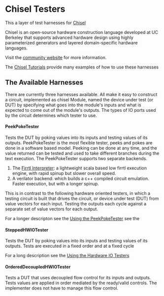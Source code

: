 Chisel Testers
==============

This a layer of test harnesses for [Chisel](https://github.com/ucb-bar/chisel3)

Chisel is an open-source hardware construction language developed
at UC Berkeley that supports advanced hardware design using highly
parameterized generators and layered domain-specific hardware languages.

Visit the [community website](http://chisel.eecs.berkeley.edu/) for more
information.

The [Chisel Tutorials](https://github.com/ucb-bar/chisel-tutorial) provide many examples of how to use these harnesses

The Available Harnesses
-----------------------

There are currently three harnesses available.  All make it easy to construct a circuit, implemented as chisel Module, named
 the device under test (or DUT) by specifying what 
goes into the module's inputs and what is expected to come out of the module's outputs.  The types of IO ports used by the
circuit determines which tester to use.  

#### PeekPokeTester

Tests the DUT by poking values into its inputs and testing values of its outputs.  PeekPokeTester is the most flexible 
tester, peeks and pokes are done in a software based model.  Peeking can be done at any time, and the value returned can
be tested and used to take different branches during the text execution.  The PeekPokeTester supports two separate backends.
 1. The [Firrtl Interpreter](https://github.com/ucb-bar/firrtl-interpreter): a lightweight scala based low firrtl execution engine, with rapid spinup but slower overall speed.
 1. A verilator backend: which builds a c++ compiled circuit emulation.  Faster execution, but with a longer spinup.

This is in contrast to the following hardware oriented testers, in which a testing circuit is built that drives the
circuit, or device under test (DUT) from value vectors for each input.  Testing the outputs each cycle against a separate
set of value vectors for each output.

For a longer descripton see the [Using the PeekPokeTester](https://github.com/ucb-bar/chisel-testers/wiki/Using%20the%20PeekPokeTester) see the 

#### SteppedHWIOTester

Tests the DUT by poking values into its inputs and testing values of its outputs.  Tests are executed in a fixed
order and at a fixed cycle

For a long description see the [Using the Hardware IO Testers](https://github.com/ucb-bar/chisel-testers/wiki/Using-the-Hardware-IO-Testers)

#### OrderedDecoupledHWIOTester

Tests a DUT that uses decoupled flow control for its inputs and outputs.  Tests values are applied in order 
mediated by the ready/valid controls.  The implementer does not have to manage this flow control.

